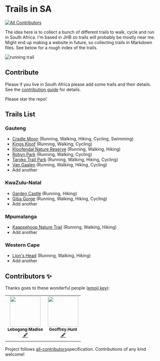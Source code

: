 # Trails in SA
<!-- ALL-CONTRIBUTORS-BADGE:START - Do not remove or modify this section -->
[![All Contributors](https://img.shields.io/badge/all_contributors-2-orange.svg?style=flat-square)](#contributors-)
<!-- ALL-CONTRIBUTORS-BADGE:END -->

The idea here is to collect a bunch of different trails to walk, cycle and run in South Africa. I'm based in JHB so trails will probably be mostly near me. Might end up making a website in future, so collecting trails in Markdown files. See below for a rough index of the trails.

![running trail](https://media.giphy.com/media/nPOxhmHbuQInu/giphy.gif)

## Contribute

Please if you live in South Africa please add some trails and their details. See the [contribution guide](CONTRIBUTING.md) for details.

Please star the repo!

## Trails List

### Gauteng

- [Cradle Moon](trails/gauteng/cradle-moon.md) (Running, Walking, Hiking, Cycling, Swimming)
- [Kings Kloof](trails/gauteng/kings-kloof.md) (Running, Walking, Cycling)
- [Kloofendal Nature Reserve](trails/gauteng/kloofendal-nature-reserve.md) (Running, Walking, Hiking)  
- [Robyn Park](trails/gauteng/robyn-park.md) (Running, Walking, Cycling)
- [Taroko Trail Park](trails/gauteng/taroko-trails.md) (Running, Walking, Hiking, Cycling)
- [Van Gaalen](trails/gauteng/van-gaalen.md) (Running, Walking, Hiking, Cycling)
- Add another

### KwaZulu-Natal

- [Garden Castle](trails/kwazulu-natal/garden-castle.md) (Running, Hiking)
- [Giba Gorge](trails/kwazulu-natal/giba-gorge.md) (Running, Walking, Hiking, Cycling)
- Add another

### Mpumalanga

- [Kaapsehoop Nature Trail](trails/mpumalanga/kaapsehoop-nature-trail.md) (Running, Walking, Hiking)
- Add another

### Western Cape

- [Lion's Head](trails/western-cape/lions-head.md) (Running, Walking, Hiking)  
- Add another

## Contributors ✨

Thanks goes to these wonderful people ([emoji key](https://allcontributors.org/docs/en/emoji-key)):

<!-- ALL-CONTRIBUTORS-LIST:START - Do not remove or modify this section -->
<!-- prettier-ignore-start -->
<!-- markdownlint-disable -->
<table>
  <tr>
    <td align="center"><a href="https://github.com/Fruitymo"><img src="https://avatars1.githubusercontent.com/u/6312647?v=4" width="100px;" alt=""/><br /><sub><b>Lebogang Madise</b></sub></a><br /><a href="#content-Fruitymo" title="Content">🖋</a></td>
    <td align="center"><a href="https://runningdeveloper.com"><img src="https://avatars2.githubusercontent.com/u/5277142?v=4" width="100px;" alt=""/><br /><sub><b>Geoffrey Hunt</b></sub></a><br /><a href="#content-runningdeveloper" title="Content">🖋</a></td>
  </tr>
</table>

<!-- markdownlint-enable -->
<!-- prettier-ignore-end -->
<!-- ALL-CONTRIBUTORS-LIST:END -->

Project follows [all-contributors](https://github.com/all-contributors/all-contributors)specification.
Contributions of any kind welcome!
